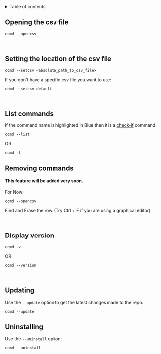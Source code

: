 <details>
    <summary>Table of contents</summary>
    <ol>
        <li><a href="#opening-the-csv-file">Opening the csv file</a></li>
        <li><a href="#list-commands">List commands</a></li>
        <li><a href="#remoing-commands">Removing commands</a></li>
        <li><a href="#display-version">Display version</a></li>
        <li><a href="#updating">Updating</a></li>
        <li><a href="#uninstalling">Uninstalling</a></li>
    </ol>
</details>

## Opening the csv file

```
ccmd --opencsv
```

<br>

## Setting the location of the csv file

```
ccmd --setcsv <absolute_path_to_csv_file>
```

If you don't have a specific csv file you want to use:

```
ccmd --setcsv default
```

<br>

## List commands

If the command name is highlighted in Blue then it is a [check-if](https://github.com/ssmv01/ccmd#check-if-commands) command.

```
ccmd --list
```

OR

```
ccmd -l
```

## Removing commands

#### This feature will be added very soon.

For Now:

```
ccmd --opencsv
```

Find and Erase the row. (Try Ctrl + F if you are using a graphical editor)

<br>

## Display version

```
ccmd -v
```

OR

```
ccmd --version
```

<br>

## Updating

Use the `--update` option to get the latest changes made to the repo:

```
ccmd --update
```

## Uninstalling

Use the `--uninstall` option:

```
ccmd --uninstall
```
